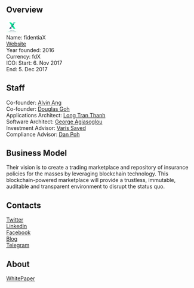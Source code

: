 ## Overview
![logo](../projects/logo/fidentiax.png)  
Name: fidentiaX  
[Website](https://www.fidentiax.com/)  
Year founded: 2016  
Currency: fdX  
ICO: Start: 6. Nov 2017  
End: 5. Dec 2017
## Staff
Co-founder: [Alvin Ang](../people/alvin_ang.md)  
Co-founder: [Douglas Goh](../people/douglas_goh.md)  
Applications Architect: [Long Tran Thanh](../people/long_tran_thanh.md)  
Software Architect: [George Agiasoglou](../people/george_agiasoglou.md)  
Investment Advisor: [Varis Sayed](../people/varis_sayed.md)  
Compliance Advisor: [Dan Poh](../people/dan_poh.md)
## Business Model
Their vision is to create a trading marketplace and repository of insurance policies for the masses by leveraging blockchain technology. This blockchain-powered marketplace will provide a trustless, immutable, auditable and transparent environment to disrupt the status quo.
## Contacts  
[Twitter](https://twitter.com/fidentiaX)  
[Linkedin](https://www.linkedin.com/company/13432590/)  
[Facebook](https://www.facebook.com/fidentiaX/)      
[Blog](https://medium.com/@fidentiaX/)  
[Telegram](https://t.me/fidentiaX)
## About  
[WhitePaper](https://www.fidentiax.com/webfiles/1509377107090/pdf/web/viewer.html) 

